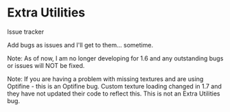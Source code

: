 Extra Utilities
==============

Issue tracker

Add bugs as issues and I'll get to them... sometime.

Note: As of now, I am no longer developing for 1.6 and any outstanding bugs or issues will NOT be fixed.


Note: If you are having a problem with missing textures and are using Optifine - this is an Optifine bug. Custom texture loading changed in 1.7 and they have not updated their code to reflect this. This is not an Extra Utilities bug.
